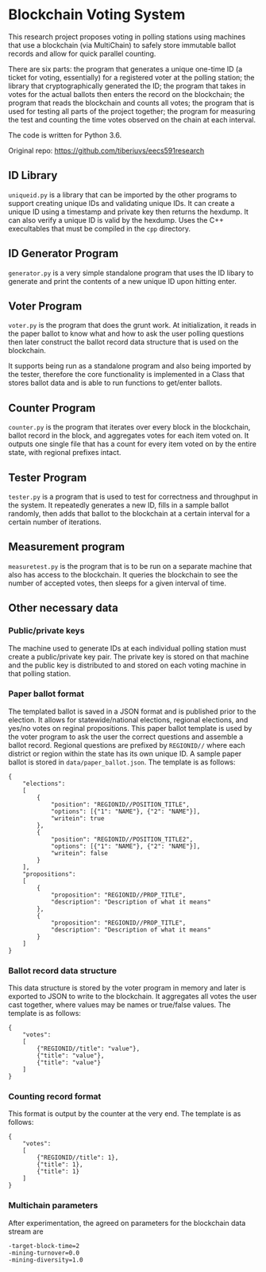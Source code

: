 # Blockchain Voting System

This research project proposes voting in polling stations using machines that use a blockchain (via MultiChain) to safely store immutable ballot records and allow for quick parallel counting.

There are six parts: the program that generates a unique one-time ID (a ticket for voting, essentially) for a registered voter at the polling station; the library that cryptographically generated the ID; the program that takes in votes for the actual ballots then enters the record on the blockchain; the program that reads the blockchain and counts all votes; the program that is used for testing all parts of the project together; the program for measuring the test and counting the time votes observed on the chain at each interval.

The code is written for Python 3.6.

Original repo: https://github.com/tiberiuvs/eecs591research

## ID Library
`uniqueid.py` is a library that can be imported by the other programs to support creating unique IDs and validating unique IDs. It can create a unique ID using a timestamp and private key then returns the hexdump. It can also verify a unique ID is valid by the hexdump. Uses the C++ execultables that must be compiled in the `cpp` directory.

## ID Generator Program
`generator.py` is a very simple standalone program that uses the ID libary to generate and print the contents of a new unique ID upon hitting enter.

## Voter Program
`voter.py` is the program that does the grunt work. At initialization, it reads in the paper ballot to know what and how to ask the user polling questions then later construct the ballot record data structure that is used on the blockchain.

It supports being run as a standalone program and also being imported by the tester, therefore the core functionality is implemented in a Class that stores ballot data and is able to run functions to get/enter ballots.

## Counter Program
`counter.py` is the program that iterates over every block in the blockchain, ballot record in the block, and aggregates votes for each item voted on. It outputs one single file that has a count for every item voted on by the entire state, with regional prefixes intact.

## Tester Program
`tester.py` is a program that is used to test for correctness and throughput in the system. It repeatedly generates a new ID, fills in a sample ballot randomly, then adds that ballot to the blockchain at a certain interval for a certain number of iterations.

## Measurement program
`measuretest.py` is the program that is to be run on a separate machine that also has access to the blockchain. It queries the blockchain to see the number of accepted votes, then sleeps for a given interval of time.

## Other necessary data

### Public/private keys
The machine used to generate IDs at each individual polling station must create a public/private key pair. The private key is stored on that machine and the public key is distributed to and stored on each voting machine in that polling station.

### Paper ballot format
The templated ballot is saved in a JSON format and is published prior to the election. It allows for statewide/national elections, regional elections, and yes/no votes on reginal propositions. This paper ballot template is used by the voter program to ask the user the correct questions and assemble a ballot record. Regional questions are prefixed by `REGIONID//` where each district or region within the state has its own unique ID.
A sample paper ballot is stored in `data/paper_ballot.json`.
The template is as follows:
```
{
    "elections":
    [
        {
            "position": "REGIONID//POSITION_TITLE",
            "options": [{"1": "NAME"}, {"2": "NAME"}],
            "writein": true
        },
        {
            "position": "REGIONID//POSITION_TITLE2",
            "options": [{"1": "NAME"}, {"2": "NAME"}],
            "writein": false
        }
    ],
    "propositions":
    [
        {
            "proposition": "REGIONID//PROP_TITLE",
            "description": "Description of what it means"
        },
        {
            "proposition": "REGIONID//PROP_TITLE",
            "description": "Description of what it means"
        }
    ]
}
```

### Ballot record data structure
This data structure is stored by the voter program in memory and later is exported to JSON to write to the blockchain. It aggregates all votes the user cast together, where values may be names or true/false values.
The template is as follows:
```
{
    "votes":
    [
        {"REGIONID//title": "value"},
        {"title": "value"},
        {"title": "value"}
    ]
}
```

### Counting record format
This format is output by the counter at the very end. The template is as follows:
```
{
    "votes":
    [
        {"REGIONID//title": 1},
        {"title": 1},
        {"title": 1}
    ]
}
```

### Multichain parameters
After experimentation, the agreed on parameters for the blockchain data stream are
```
-target-block-time=2
-mining-turnover=0.0
-mining-diversity=1.0
```

